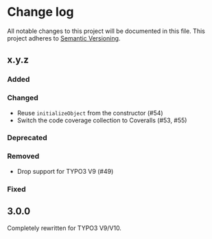 # Change log

All notable changes to this project will be documented in this file.
This project adheres to [Semantic Versioning](https://semver.org/).

## x.y.z

### Added

### Changed
- Reuse `initializeObject` from the constructor (#54)
- Switch the code coverage collection to Coveralls (#53, #55)

### Deprecated

### Removed
- Drop support for TYPO3 V9 (#49)

### Fixed

## 3.0.0

Completely rewritten for TYPO3 V9/V10.
